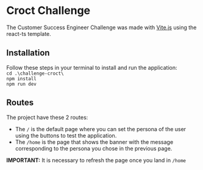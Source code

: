# Croct Challenge

The Customer Success Engineer Challenge was made with [Vite.js](https://vitejs.dev/guide/) using the react-ts template.


## Installation
Follow these steps in your terminal to install and run the application:<br>
``cd .\challenge-croct\``<br>
``npm install``<br>
``npm run dev``

## Routes
The project have these 2 routes:
- The ``/`` is the default page where you can set the persona of the user using the buttons to test the application. 
- The ``/home`` is the page that shows the banner with the message corresponding to the persona you chose in the previous page.

**IMPORTANT:** It is necessary to refresh the page once you land in ``/home``
